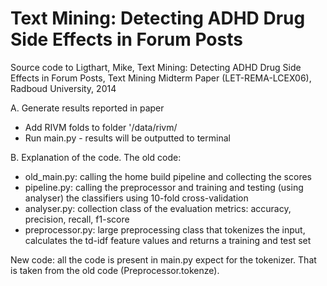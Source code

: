 Text Mining: Detecting ADHD Drug Side Effects in Forum Posts
=============================
Source code to Ligthart, Mike, Text Mining: Detecting ADHD Drug Side Effects in Forum Posts, Text Mining Midterm Paper (LET-REMA-LCEX06), Radboud University, 2014

A. Generate results reported in paper
* Add RIVM folds to folder '/data/rivm/
* Run main.py - results will be outputted to terminal

B. Explanation of the code.
The old code:

* old_main.py: calling the home build pipeline and collecting the scores
* pipeline.py: calling the preprocessor and training and testing (using analyser) the classifiers using 10-fold cross-validation
* analyser.py: collection class of the evaluation metrics: accuracy, precision, recall, f1-score
* preprocessor.py: large preprocessing class that tokenizes the input, calculates the td-idf feature values and returns a training and test set

New code: all the code is present in main.py expect for the tokenizer. That is taken from the old code (Preprocessor.tokenze).
